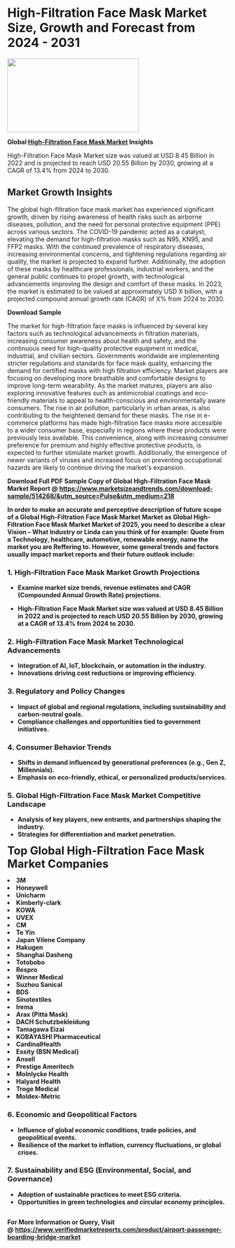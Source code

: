 <H1>High-Filtration Face Mask Market Size, Growth and Forecast from 2024 - 2031</H1><img class="aligncenter size-medium wp-image-584254" src="https://thirdeyenews.in/wp-content/uploads/2024/09/Global-Market-Research-300x168.jpeg" alt="" width="300" height="168" /><p><strong>Global&nbsp;<a href="https://www.marketsizeandtrends.com/download-sample/514268/&amp;utm_source=Pulse&amp;utm_medium=218">High-Filtration Face Mask Market</a> Insights</strong></p><p>High-Filtration Face Mask Market size was valued at USD 8.45 Billion in 2022 and is projected to reach USD 20.55 Billion by 2030, growing at a CAGR of 13.4% from 2024 to 2030.</p><p><h2>Market Growth Insights</h2> <p>The global high-filtration face mask market has experienced significant growth, driven by rising awareness of health risks such as airborne diseases, pollution, and the need for personal protective equipment (PPE) across various sectors. The COVID-19 pandemic acted as a catalyst, elevating the demand for high-filtration masks such as N95, KN95, and FFP2 masks. With the continued prevalence of respiratory diseases, increasing environmental concerns, and tightening regulations regarding air quality, the market is projected to expand further. Additionally, the adoption of these masks by healthcare professionals, industrial workers, and the general public continues to propel growth, with technological advancements improving the design and comfort of these masks. In 2023, the market is estimated to be valued at approximately USD X billion, with a projected compound annual growth rate (CAGR) of X% from 2024 to 2030.</p> <p><strong>Download Sample</strong></p> <p>The market for high-filtration face masks is influenced by several key factors such as technological advancements in filtration materials, increasing consumer awareness about health and safety, and the continuous need for high-quality protective equipment in medical, industrial, and civilian sectors. Governments worldwide are implementing stricter regulations and standards for face mask quality, enhancing the demand for certified masks with high filtration efficiency. Market players are focusing on developing more breathable and comfortable designs to improve long-term wearability. As the market matures, players are also exploring innovative features such as antimicrobial coatings and eco-friendly materials to appeal to health-conscious and environmentally aware consumers. The rise in air pollution, particularly in urban areas, is also contributing to the heightened demand for these masks. The rise in e-commerce platforms has made high-filtration face masks more accessible to a wider consumer base, especially in regions where these products were previously less available. This convenience, along with increasing consumer preference for premium and highly effective protective products, is expected to further stimulate market growth. Additionally, the emergence of newer variants of viruses and increased focus on preventing occupational hazards are likely to continue driving the market's expansion. <p><strong></p><p><span class=""><strong>Download Full PDF Sample Copy of Global High-Filtration Face Mask Market Report</strong> @ <a href="https://www.marketsizeandtrends.com/download-sample/514268/&amp;utm_source=Pulse&amp;utm_medium=218" target="_blank">https://www.marketsizeandtrends.com/download-sample/514268/&amp;utm_source=Pulse&amp;utm_medium=218</a></span></p><p>In order to make an accurate and perceptive description of future scope of a Global&nbsp;High-Filtration Face Mask Market Market as Global&nbsp;High-Filtration Face Mask Market Market of 2025, you need to describe a clear Vision &ndash; What Industry or Linda can you think of for example: Quote from a Technology, healthcare, automotive, renewable energy, name the market you are Reffering to. However, some general trends and factors usually impact market reports and their future outlook include:</p><h3>1.&nbsp;<strong>High-Filtration Face Mask Market Growth Projections</strong></h3><ul><li>Examine market size trends, revenue estimates and CAGR (Compounded Annual Growth Rate) projections.</li><li><p>High-Filtration Face Mask Market size was valued at USD 8.45 Billion in 2022 and is projected to reach USD 20.55 Billion by 2030, growing at a CAGR of 13.4% from 2024 to 2030.</p></li></ul><h3>2.&nbsp;<strong>High-Filtration Face Mask Market Technological Advancements</strong></h3><ul><li>Integration of AI, IoT, blockchain, or automation in the industry.</li><li>Innovations driving cost reductions or improving efficiency.</li></ul><h3>3.&nbsp;<strong>Regulatory and Policy Changes</strong></h3><ul><li>Impact of global and regional regulations, including sustainability and carbon-neutral goals.</li><li>Compliance challenges and opportunities tied to government initiatives.</li></ul><h3>4.&nbsp;<strong>Consumer Behavior Trends</strong></h3><ul><li>Shifts in demand influenced by generational preferences (e.g., Gen Z, Millennials).</li><li>Emphasis on eco-friendly, ethical, or personalized products/services.</li></ul><h3>5.&nbsp;<strong>Global High-Filtration Face Mask Market Competitive Landscape</strong></h3><ul><li>Analysis of key players, new entrants, and partnerships shaping the industry.</li><li>Strategies for differentiation and market penetration.</li></ul><p data-pm-slice="1 1 []"><span style="color: inherit; font-family: inherit; font-size: 25px;">Top Global High-Filtration Face Mask Market Companies</span></p><div class="" data-test-id=""><p><li>3M</li><li> Honeywell</li><li> Unicharm</li><li> Kimberly-clark</li><li> KOWA</li><li> UVEX</li><li> CM</li><li> Te Yin</li><li> Japan Vilene Company</li><li> Hakugen</li><li> Shanghai Dasheng</li><li> Totobobo</li><li> Respro</li><li> Winner Medical</li><li> Suzhou Sanical</li><li> BDS</li><li> Sinotextiles</li><li> Irema</li><li> Arax (Pitta Mask)</li><li> DACH Schutzbekleidung</li><li> Tamagawa Eizai</li><li> KOBAYASHI Pharmaceutical</li><li> CardinalHealth</li><li> Essity (BSN Medical)</li><li> Ansell</li><li> Prestige Ameritech</li><li> Molnlycke Health</li><li> Halyard Health</li><li> Troge Medical</li><li> Moldex-Metric</li></p></div><h3>6.&nbsp;<strong>Economic and Geopolitical Factors</strong></h3><ul><li>Influence of global economic conditions, trade policies, and geopolitical events.</li><li>Resilience of the market to inflation, currency fluctuations, or global crises.</li></ul><h3>7.&nbsp;<strong>Sustainability and ESG (Environmental, Social, and Governance)</strong></h3><ul><li>Adoption of sustainable practices to meet ESG criteria.</li><li>Opportunities in green technologies and circular economy principles.</li></ul><h2><strong style="font-size: 14px;">For More Information or Query, Visit @&nbsp;</strong><a style="background-color: #ffffff; font-size: 14px;" href="https://www.marketsizeandtrends.com/report/high-filtration-face-mask-market/" target="_blank">https://www.verifiedmarketreports.com/product/airport-passenger-boarding-bridge-market</a></h2>
